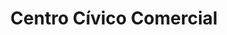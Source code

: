 ---
title: "Centro Cívico Comercial"
url: /oviedo/centro-civico-comercial/
shop: centro comercial
---